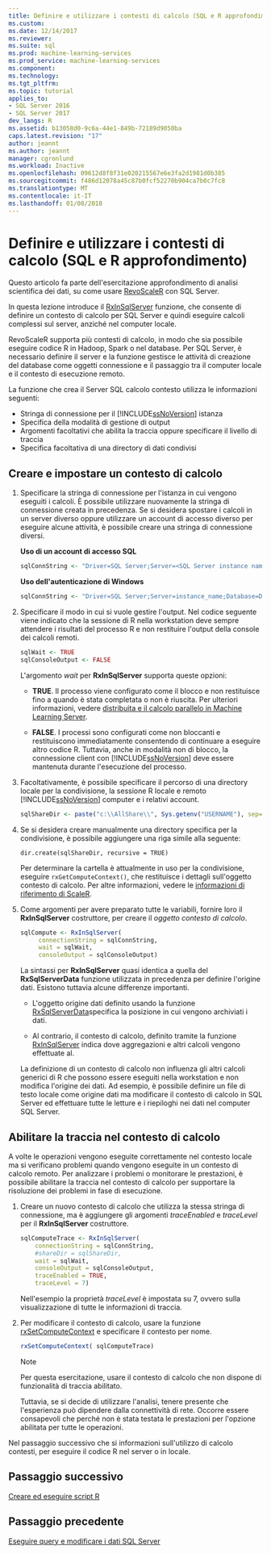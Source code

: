 ```yaml
---
title: Definire e utilizzare i contesti di calcolo (SQL e R approfondimento) | Documenti Microsoft
ms.custom: 
ms.date: 12/14/2017
ms.reviewer: 
ms.suite: sql
ms.prod: machine-learning-services
ms.prod_service: machine-learning-services
ms.component: 
ms.technology: 
ms.tgt_pltfrm: 
ms.topic: tutorial
applies_to:
- SQL Server 2016
- SQL Server 2017
dev_langs: R
ms.assetid: b13058d0-9c6a-44e1-849b-72189d9050ba
caps.latest.revision: "17"
author: jeannt
ms.author: jeannt
manager: cgronlund
ms.workload: Inactive
ms.openlocfilehash: 09612d8f8f31e020215567e6e3fa2d1981d0b385
ms.sourcegitcommit: f486d12078a45c87b0fcf52270b904ca7b0c7fc8
ms.translationtype: MT
ms.contentlocale: it-IT
ms.lasthandoff: 01/08/2018
---
```

# <a name="define-and-use-compute-contexts-sql-and-r-deep-dive"></a>Definire e utilizzare i contesti di calcolo (SQL e R approfondimento)

Questo articolo fa parte dell'esercitazione approfondimento di analisi scientifica dei dati, su come usare [RevoScaleR](https://docs.microsoft.com/machine-learning-server/r-reference/revoscaler/revoscaler) con SQL Server.

In questa lezione introduce il [RxInSqlServer](https://docs.microsoft.com/machine-learning-server/r-reference/revoscaler/rxinsqlserver) funzione, che consente di definire un contesto di calcolo per SQL Server e quindi eseguire calcoli complessi sul server, anziché nel computer locale. 

RevoScaleR supporta più contesti di calcolo, in modo che sia possibile eseguire codice R in Hadoop, Spark o nel database. Per SQL Server, è necessario definire il server e la funzione gestisce le attività di creazione del database come oggetti connessione e il passaggio tra il computer locale e il contesto di esecuzione remoto.

La funzione che crea il Server SQL calcolo contesto utilizza le informazioni seguenti:

- Stringa di connessione per il [!INCLUDE[ssNoVersion](../../includes/ssnoversion-md.md)] istanza
- Specifica della modalità di gestione di output
- Argomenti facoltativi che abilita la traccia oppure specificare il livello di traccia
- Specifica facoltativa di una directory di dati condivisi

## <a name="create-and-set-a-compute-context"></a>Creare e impostare un contesto di calcolo

1. Specificare la stringa di connessione per l'istanza in cui vengono eseguiti i calcoli.  È possibile utilizzare nuovamente la stringa di connessione creata in precedenza. Se si desidera spostare i calcoli in un server diverso oppure utilizzare un account di accesso diverso per eseguire alcune attività, è possibile creare una stringa di connessione diversi.

    **Uso di un account di accesso SQL**

      ```R
      sqlConnString <- "Driver=SQL Server;Server=<SQL Server instance name>; Database=<database name>;Uid=<SQL user name>;Pwd=<password>"
      ```

    **Uso dell'autenticazione di Windows**

      ```R
      sqlConnString <- "Driver=SQL Server;Server=instance_name;Database=DeepDive;Trusted_Connection=True"
      ```
2. Specificare il modo in cui si vuole gestire l'output. Nel codice seguente viene indicato che la sessione di R nella workstation deve sempre attendere i risultati del processo R e non restituire l'output della console dei calcoli remoti.
  
    ```R
    sqlWait <- TRUE
    sqlConsoleOutput <- FALSE
    ```
  
    L'argomento *wait* per **RxInSqlServer** supporta queste opzioni:
  
    -   **TRUE**. Il processo viene configurato come il blocco e non restituisce fino a quando è stata completata o non è riuscita.  Per ulteriori informazioni, vedere [distribuita e il calcolo parallelo in Machine Learning Server](https://docs.microsoft.com/machine-learning-server/r/how-to-revoscaler-distributed-computing).
  
    -   **FALSE**. I processi sono configurati come non bloccanti e restituiscono immediatamente consentendo di continuare a eseguire altro codice R. Tuttavia, anche in modalità non di blocco, la connessione client con [!INCLUDE[ssNoVersion](../../includes/ssnoversion-md.md)] deve essere mantenuta durante l'esecuzione del processo.

3. Facoltativamente, è possibile specificare il percorso di una directory locale per la condivisione, la sessione R locale e remoto [!INCLUDE[ssNoVersion](../../includes/ssnoversion-md.md)] computer e i relativi account.

    ```R
    sqlShareDir <- paste("c:\\AllShare\\", Sys.getenv("USERNAME"), sep="")
    ```
    
4. Se si desidera creare manualmente una directory specifica per la condivisione, è possibile aggiungere una riga simile alla seguente:

    ```
    dir.create(sqlShareDir, recursive = TRUE)
    ```

    Per determinare la cartella è attualmente in uso per la condivisione, eseguire `rxGetComputeContext()`, che restituisce i dettagli sull'oggetto contesto di calcolo. Per altre informazioni, vedere le [informazioni di riferimento di ScaleR](https://docs.microsoft.com/machine-learning-server/r-reference/revoscaler/).

4. Come argomenti per avere preparato tutte le variabili, fornire loro il **RxInSqlServer** costruttore, per creare il *oggetto contesto di calcolo*.

    ```R
    sqlCompute <- RxInSqlServer(  
         connectionString = sqlConnString,
         wait = sqlWait,
         consoleOutput = sqlConsoleOutput)
    ```
    
    La sintassi per **RxInSqlServer** quasi identica a quella del **RxSqlServerData** funzione utilizzata in precedenza per definire l'origine dati. Esistono tuttavia alcune differenze importanti.
      
    - L'oggetto origine dati definito usando la funzione [RxSqlServerData](https://docs.microsoft.com/machine-learning-server/r-reference/revoscaler/rxsqlserverdata)specifica la posizione in cui vengono archiviati i dati.
    
    - Al contrario, il contesto di calcolo, definito tramite la funzione [RxInSqlServer](https://docs.microsoft.com/machine-learning-server/r-reference/revoscaler/rxinsqlserver) indica dove aggregazioni e altri calcoli vengono effettuate al.
    
    La definizione di un contesto di calcolo non influenza gli altri calcoli generici di R che possono essere eseguiti nella workstation e non modifica l'origine dei dati. Ad esempio, è possibile definire un file di testo locale come origine dati ma modificare il contesto di calcolo in SQL Server ed effettuare tutte le letture e i riepiloghi nei dati nel computer SQL Server.

## <a name="enable-tracing-on-the-compute-context"></a>Abilitare la traccia nel contesto di calcolo

A volte le operazioni vengono eseguite correttamente nel contesto locale ma si verificano problemi quando vengono eseguite in un contesto di calcolo remoto. Per analizzare i problemi o monitorare le prestazioni, è possibile abilitare la traccia nel contesto di calcolo per supportare la risoluzione dei problemi in fase di esecuzione.

1. Creare un nuovo contesto di calcolo che utilizza la stessa stringa di connessione, ma è aggiungere gli argomenti *traceEnabled* e *traceLevel* per il **RxInSqlServer** costruttore.

    ```R
    sqlComputeTrace <- RxInSqlServer(
        connectionString = sqlConnString,
        #shareDir = sqlShareDir,
        wait = sqlWait,
        consoleOutput = sqlConsoleOutput,
        traceEnabled = TRUE,
        traceLevel = 7)
    ```
  
    Nell'esempio la proprietà *traceLevel* è impostata su 7, ovvero sulla visualizzazione di tutte le informazioni di traccia.

2. Per modificare il contesto di calcolo, usare la funzione [rxSetComputeContext](https://docs.microsoft.com/machine-learning-server/r-reference/revoscaler/rxsetcomputecontext) e specificare il contesto per nome.

    ```R
    rxSetComputeContext( sqlComputeTrace)
    ```

    > [!NOTE]
    > 
    > Per questa esercitazione, usare il contesto di calcolo che non dispone di funzionalità di traccia abilitato. 
    > 
    > Tuttavia, se si decide di utilizzare l'analisi, tenere presente che l'esperienza può dipendere dalla connettività di rete. Occorre essere consapevoli che perché non è stata testata le prestazioni per l'opzione abilitata per tutte le operazioni.

Nel passaggio successivo che si informazioni sull'utilizzo di calcolo contesti, per eseguire il codice R nel server o in locale.

## <a name="next-step"></a>Passaggio successivo

[Creare ed eseguire script R](../../advanced-analytics/tutorials/deepdive-create-and-run-r-scripts.md)

## <a name="previous-step"></a>Passaggio precedente

[Eseguire query e modificare i dati SQL Server](../../advanced-analytics/tutorials/deepdive-query-and-modify-the-sql-server-data.md)
